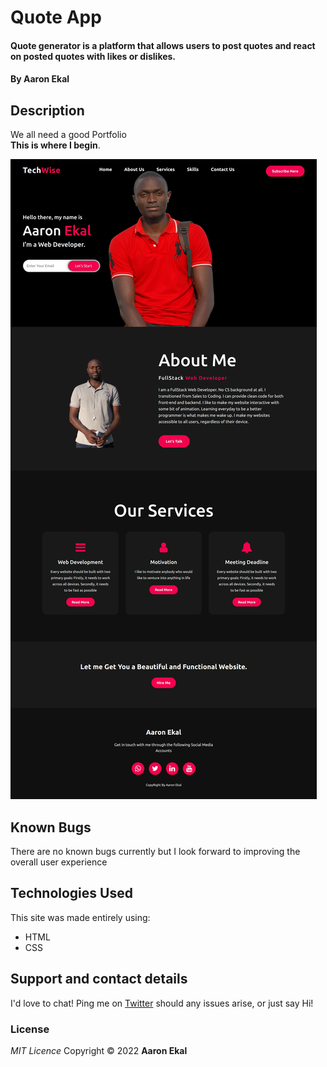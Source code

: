 # Quote App

#### Quote generator is a platform that allows users to post quotes and react on posted quotes with likes or dislikes.

#### By **Aaron Ekal**

## Description

We all need a good Portfolio<br> <strong>This is where I begin</strong>.

![Landing page screenshot](./img/screenshot.png "My Portfolio")

## Known Bugs

There are no known bugs currently but I look forward to improving the overall user experience

## Technologies Used

This site was made entirely using:

- HTML
- CSS

## Support and contact details

I'd love to chat! Ping me on [Twitter](https://twitter.com/aaronekal) should any issues arise, or just say Hi!

### License

_MIT Licence_
Copyright &copy; 2022 **Aaron Ekal**
